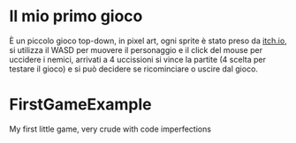 # Il mio primo gioco 
È un piccolo gioco top-down, in pixel art, ogni sprite è stato preso da [itch.io](https://itch.io/), si utilizza il WASD per muovere il personaggio e il click del mouse per uccidere i nemici, arrivati a 4 uccissioni si vince la partite (4 scelta per testare il gioco) e si può decidere se ricominciare o uscire dal gioco. 

# FirstGameExample
My first little game, very crude with code imperfections
